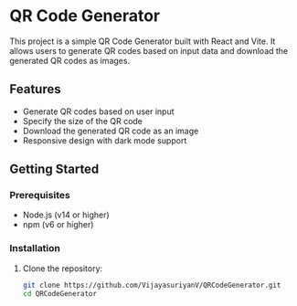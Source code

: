 # QR Code Generator

This project is a simple QR Code Generator built with React and Vite. It allows users to generate QR codes based on input data and download the generated QR codes as images.

## Features

- Generate QR codes based on user input
- Specify the size of the QR code
- Download the generated QR code as an image
- Responsive design with dark mode support

## Getting Started

### Prerequisites

- Node.js (v14 or higher)
- npm (v6 or higher)

### Installation

1. Clone the repository:

   ```sh
   git clone https://github.com/VijayasuriyanV/QRCodeGenerator.git
   cd QRCodeGenerator
   ```
